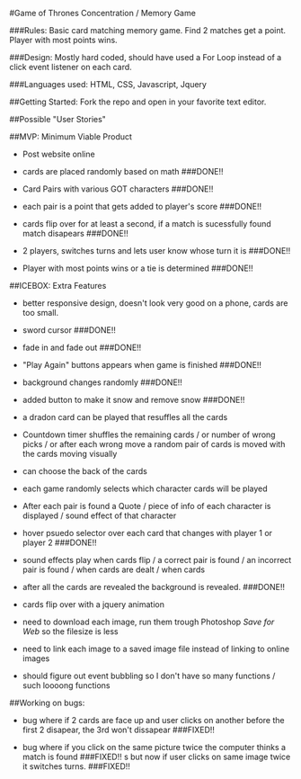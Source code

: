 #Game of Thrones Concentration / Memory Game

###Rules:
Basic card matching memory game.
Find 2 matches get a point.
Player with most points wins.

###Design: Mostly hard coded, should have used a For Loop instead of a click event listener on each card.

###Languages used: HTML, CSS, Javascript, Jquery

##Getting Started: Fork the repo and open in your favorite text editor.

##Possible "User Stories"

##MVP: Minimum Viable Product

- Post website online

- cards are placed randomly based on math
###DONE!!

- Card Pairs with various GOT characters
###DONE!!

- each pair is a point that gets added to player's score
###DONE!!

- cards flip over for at least a second, if a match is sucessfully found match disapears
###DONE!!

- 2 players, switches turns and lets user know whose turn it is
###DONE!!

- Player with most points wins or a tie is determined
###DONE!!

##ICEBOX: Extra Features

- better responsive design, doesn't look very good on a phone, cards are too small.

- sword cursor
###DONE!!

- fade in and fade out
###DONE!!

- "Play Again" buttons appears when game is finished
###DONE!!

- background changes randomly
###DONE!!

- added button to make it snow and remove snow
###DONE!!

- a dradon card can be played that resuffles all the cards

- Countdown timer shuffles the remaining cards / or number of wrong picks / or after each wrong move a random pair of cards is moved with the cards moving visually

- can choose the back of the cards

- each game randomly selects which character cards will be played

- After each pair is found a Quote / piece of info of each character is displayed / sound effect of that character

- hover psuedo selector over each card that changes with player 1 or player 2
###DONE!!

- sound effects play when cards flip / a correct pair is found / an incorrect pair is found / when cards are dealt / when cards

- after all the cards are revealed the background is revealed.
###DONE!!

- cards flip over with a jquery animation

- need to download each image, run them trough Photoshop *Save for Web* so the filesize is less

- need to link each image to a saved image file instead of linking to online images

- should figure out event bubbling so I don't have so many functions / such loooong functions

##Working on bugs:

- bug where if 2 cards are face up and user clicks on another before the first 2 disapear, the 3rd won't dissapear
###FIXED!!

- bug where if you click on the same picture twice the computer thinks a match is found
###FIXED!!
s
but now if user clicks on same image twice it switches turns.
###FIXED!!


